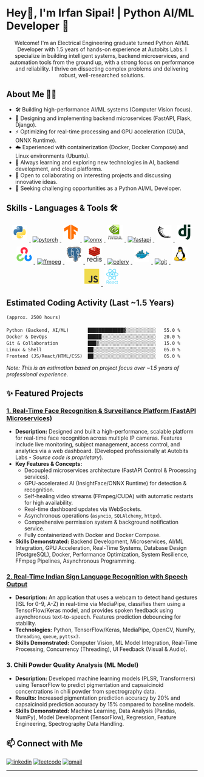 # Hey👋, I'm Irfan Sipai! | Python AI/ML Developer 🚀

<p align="center">
  Welcome! I'm an Electrical Engineering graduate turned Python AI/ML Developer with 1.5 years of hands-on experience at Autobits Labs. I specialize in building intelligent systems, backend microservices, and automation tools from the ground up, with a strong focus on performance and reliability. I thrive on dissecting complex problems and delivering robust, well-researched solutions.
</p>

## About Me 🧑‍💻

- 🛠️ Building high-performance AI/ML systems (Computer Vision focus).
- 🚀 Designing and implementing backend microservices (FastAPI, Flask, Django).
- ⚡ Optimizing for real-time processing and GPU acceleration (CUDA, ONNX Runtime).
- ☁️ Experienced with containerization (Docker, Docker Compose) and Linux environments (Ubuntu).
- 🌱 Always learning and exploring new technologies in AI, backend development, and cloud platforms.
- 🤝 Open to collaborating on interesting projects and discussing innovative ideas.
- 💼 Seeking challenging opportunities as a Python AI/ML Developer.

## Skills - Languages & Tools 🛠️

<p align="center">
  <a href="https://www.python.org/" target="_blank" rel="noreferrer">
    <img src="https://raw.githubusercontent.com/devicons/devicon/master/icons/python/python-original.svg" alt="python" width="40" height="40" style="padding: 5px"/>
  </a>
  <a href="https://pytorch.org/" target="_blank" rel="noreferrer">
    <img src="https://upload.wikimedia.org/wikipedia/commons/thumb/1/10/PyTorch_logo_icon.svg/1024px-PyTorch_logo_icon.svg.png" alt="pytorch" width="40" height="40" style="padding: 5px"/>
  </a>
  <a href="https://www.tensorflow.org" target="_blank" rel="noreferrer">
    <img src="https://raw.githubusercontent.com/devicons/devicon/master/icons/tensorflow/tensorflow-original.svg" alt="tensorflow" width="40" height="40" style="padding: 5px"/>
  </a>
   <a href="https://onnx.ai/about.html" target="_blank" rel="noreferrer">
     <img src="https://onnx.ai/images/icon/icon-ONNX-logo.svg" alt="onnx" width="40" height="40" style="padding: 5px"/>
   </a>
  <a href="https://developer.nvidia.com/cuda-zone" target="_blank" rel="noreferrer">
     <img src="./assets/pngegg.png" alt="cuda" width="40" height="40" style="padding: 5px"/>
   </a>
  <a href="https://fastapi.tiangolo.com/" target="_blank" rel="noreferrer">
    <img src="https://cdn.worldvectorlogo.com/logos/fastapi.svg" alt="fastapi" width="40" height="40" style="padding: 5px"/>
  </a>
  <a href="https://flask.palletsprojects.com/" target="_blank" rel="noreferrer">
    <img src="https://raw.githubusercontent.com/devicons/devicon/master/icons/flask/flask-original.svg" alt="flask" width="40" height="40" style="padding: 5px"/>
  </a>
  <a href="https://www.djangoproject.com/" target="_blank" rel="noreferrer">
    <img src="https://raw.githubusercontent.com/devicons/devicon/master/icons/django/django-plain.svg" alt="django" width="40" height="40" style="padding: 5px"/>
  </a>
  <a href="https://opencv.org/" target="_blank" rel="noreferrer">
    <img src="https://raw.githubusercontent.com/devicons/devicon/master/icons/opencv/opencv-original.svg" alt="opencv" width="40" height="40" style="padding: 5px"/>
  </a>
  <a href="https://ffmpeg.org/" target="_blank" rel="noreferrer">
    <img src="https://upload.wikimedia.org/wikipedia/commons/7/76/FFmpeg_icon.svg" alt="ffmpeg" width="40" height="40" style="padding: 5px"/>
  </a>
  <a href="https://www.postgresql.org/" target="_blank" rel="noreferrer">
    <img src="https://raw.githubusercontent.com/devicons/devicon/master/icons/postgresql/postgresql-original.svg" alt="postgresql" width="40" height="40" style="padding: 5px"/>
  </a>
   <a href="https://redis.io" target="_blank" rel="noreferrer">
     <img src="https://raw.githubusercontent.com/devicons/devicon/master/icons/redis/redis-original-wordmark.svg" alt="redis" width="40" height="40" style="padding: 5px"/>
   </a>
  <a href="https://docs.celeryq.dev" target="_blank" rel="noreferrer">
     <img src="https://miro.medium.com/v2/resize:fit:4800/format:webp/0*4IPZaXtMRQf_nCBD.jpg" alt="celery" width="40" height="40" style="padding: 5px"/>
   </a>
  <a href="https://www.docker.com/" target="_blank" rel="noreferrer">
    <img src="https://raw.githubusercontent.com/devicons/devicon/master/icons/docker/docker-original.svg" alt="docker" width="40" height="40" style="padding: 5px"/>
  </a>
  <a href="https://git-scm.com/" target="_blank" rel="noreferrer">
    <img src="https://www.vectorlogo.zone/logos/git-scm/git-scm-icon.svg" alt="git" width="40" height="40" style="padding: 5px"/>
  </a>
  <a href="https://www.linux.org/" target="_blank" rel="noreferrer">
    <img src="https://raw.githubusercontent.com/devicons/devicon/master/icons/linux/linux-original.svg" alt="linux" width="40" height="40" style="padding: 5px"/>
  </a>
  <a href="https://developer.mozilla.org/en-US/docs/Web/JavaScript" target="_blank" rel="noreferrer">
    <img src="https://raw.githubusercontent.com/devicons/devicon/master/icons/javascript/javascript-original.svg" alt="javascript" width="40" height="40" style="padding: 5px"/>
  </a>
  <a href="https://reactjs.org/" target="_blank" rel="noreferrer">
    <img src="https://raw.githubusercontent.com/devicons/devicon/master/icons/react/react-original-wordmark.svg" alt="react" width="40" height="40" style="padding: 5px"/>
  </a>
</p>

## Estimated Coding Activity (Last ~1.5 Years)

```txt
(approx. 2500 hours)

Python (Backend, AI/ML)       █████████████▓░░░░░░░░░░░   55.0 %
Docker & DevOps               █████░░░░░░░░░░░░░░░░░░░░   20.0 %
Git & Collaboration           ███▒░░░░░░░░░░░░░░░░░░░░░   15.0 %
Linux & Shell                 ██░░░░░░░░░░░░░░░░░░░░░░░   05.0 %
Frontend (JS/React/HTML/CSS)  ██░░░░░░░░░░░░░░░░░░░░░░░   05.0 %
```

_Note: This is an estimation based on project focus over \~1.5 years of professional experience._

## ✨ Featured Projects

### [1\. Real-Time Face Recognition & Surveillance Platform (FastAPI Microservices)](https://github.com/vxedit/face-rec-services)

- **Description:** Designed and built a high-performance, scalable platform for real-time face recognition across multiple IP cameras. Features include live monitoring, subject management, access control, and analytics via a web dashboard. (Developed professionally at Autobits Labs - _Source code is proprietary_).
- **Key Features & Concepts:**
  - Decoupled microservices architecture (FastAPI Control & Processing services).
  - GPU-accelerated AI (InsightFace/ONNX Runtime) for detection & recognition.
  - Self-healing video streams (FFmpeg/CUDA) with automatic restarts for high availability.
  - Real-time dashboard updates via WebSockets.
  - Asynchronous operations (`asyncio`, `SQLAlchemy`, `httpx`).
  - Comprehensive permission system & background notification service.
  - Fully containerized with Docker and Docker Compose.
- **Skills Demonstrated:** Backend Development, Microservices, AI/ML Integration, GPU Acceleration, Real-Time Systems, Database Design (PostgreSQL), Docker, Performance Optimization, System Resilience, FFmpeg Pipelines, Asynchronous Programming.

### [2\. Real-Time Indian Sign Language Recognition with Speech Output](https://github.com/vxedit/isl-sign-recognition)

- **Description:** An application that uses a webcam to detect hand gestures (ISL for 0-9, A-Z) in real-time via MediaPipe, classifies them using a TensorFlow/Keras model, and provides spoken feedback using asynchronous text-to-speech. Features prediction debouncing for stability.
- **Technologies:** Python, TensorFlow/Keras, MediaPipe, OpenCV, NumPy, `threading`, `queue`, `pyttsx3`.
- **Skills Demonstrated:** Computer Vision, ML Model Integration, Real-Time Processing, Concurrency (Threading), UI Feedback (Visual & Audio).

### 3\. Chili Powder Quality Analysis (ML Model)

- **Description:** Developed machine learning models (PLSR, Transformers) using TensorFlow to predict pigmentation and capsaicinoid concentrations in chili powder from spectrography data.
- **Results:** Increased pigmentation prediction accuracy by 20% and capsaicinoid prediction accuracy by 15% compared to baseline models.
- **Skills Demonstrated:** Machine Learning, Data Analysis (Pandas, NumPy), Model Development (TensorFlow), Regression, Feature Engineering, Spectrography Data Handling.


## 📫 Connect with Me

<p align="left">
    <a href="www.linkedin.com/in/extremesecret0" target="blank"><img align="center" src="https://raw.githubusercontent.com/rahuldkjain/github-profile-readme-generator/master/src/images/icons/Social/linked-in-alt.svg" alt="linkedin" height="30" width="40" /></a>
    <a href="https://leetcode.com/u/ExtremeSecret0/" target="blank"><img align="center" src="https://raw.githubusercontent.com/rahuldkjain/github-profile-readme-generator/master/src/images/icons/Social/leet-code.svg" alt="leetcode" height="30" width="40" /></a>
    <a href="mailto:ee.irfansmail@gmail.com" target="blank">
    <img align="center" src="https://www.freeiconspng.com/uploads/gmail-logo-icon-4.png" alt="gmail" height="30" width="40" >
    </a>
</p>

---
